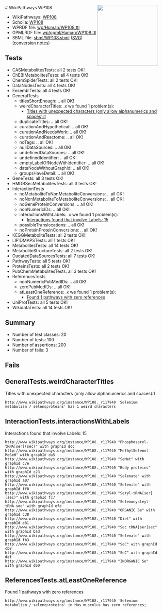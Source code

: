 <img style="float: right; width: 200px" src="../logo.png" />
# WikiPathways WP108

* WikiPathways: [WP108](https://identifiers.org/wikipathways:WP108)
* Scholia: [WP108](https://scholia.toolforge.org/wikipathways/WP108)
* WPRDF file: [wp/Human/WP108.ttl](../wp/Human/WP108.ttl)
* GPMLRDF file: [wp/gpml/Human/WP108.ttl](../wp/gpml/Human/WP108.ttl)
* SBML file: [sbml/WP108.sbml](../sbml/WP108.sbml) ([SVG](../sbml/WP108.svg)) ([conversion notes](../sbml/WP108.txt))

## Tests
* CASMetabolitesTests: all 2 tests OK!
* ChEBIMetabolitesTests: all 4 tests OK!
* ChemSpiderTests: all 2 tests OK!
* DataNodesTests: all 4 tests OK!
* EnsemblTests: all 4 tests OK!
* GeneralTests
    * titlesShortEnough: .. all OK!
    * weirdCharacterTitles: .x we found 1 problem(s):
        * [Titles with unexpected characters (only allow alphanumerics and spaces):1](#fda87b3f)
    * duplicateTitles: .. all OK!
    * curationAndHypothetical: .. all OK!
    * curationAndNeedsWork: .. all OK!
    * curationAndReactome: .. all OK!
    * noTags: .. all OK!
    * nullDataSources: .. all OK!
    * undefinedDataSources: .. all OK!
    * undefinedIdentifier: .. all OK!
    * emptyLabelOfNodeWithIdentifier: .. all OK!
    * dataNodeWithoutGraphId: .. all OK!
    * groupsHaveDetail: .. all OK!
* GeneTests: all 3 tests OK!
* HMDBSecMetabolitesTests: all 3 tests OK!
* InteractionTests
    * noMetaboliteToNonMetaboliteConversions: .. all OK!
    * noNonMetaboliteToMetaboliteConversions: .. all OK!
    * noGeneProteinConversions: .. all OK!
    * nonNumericIDs: .. all OK!
    * interactionsWithLabels: .x we found 1 problem(s):
        * [Interactions found that involve Labels: 15](#fe97a8bd)
    * possibleTranslocations: .. all OK!
    * noProteinProteinConversions: .. all OK!
* KEGGMetaboliteTests: all 2 tests OK!
* LIPIDMAPSTests: all 1 tests OK!
* MetabolitesTests: all 14 tests OK!
* MetaboliteStructureTests: all 2 tests OK!
* OudatedDataSourcesTests: all 7 tests OK!
* PathwayTests: all 5 tests OK!
* ProteinsTests: all 2 tests OK!
* PubChemMetabolitesTests: all 3 tests OK!
* ReferencesTests
    * nonNumericPubMedIDs: .. all OK!
    * zeroPubMedIDs: .. all OK!
    * atLeastOneReference: .x we found 1 problem(s):
        * [Found 1 pathways with zero references](#35eb778e)
* UniProtTests: all 5 tests OK!
* WikidataTests: all 14 tests OK!


## Summary

* Number of test classes: 20
* Number of tests: 100
* Number of assertions: 200
* Number of fails: 3

## Fails

<a name="fda87b3f" />

## GeneralTests.weirdCharacterTitles

Titles with unexpected characters (only allow alphanumerics and spaces):1
```
http://www.wikipathways.org/instance/WP108._r117940 'Selenium metabolism / selenoproteins' has 1 weird characters
```

<a name="fe97a8bd" />

## InteractionTests.interactionsWithLabels

Interactions found that involve Labels: 15
```
http://www.wikipathways.org/instance/WP108._r117940 "Phosphoseryl-tRNA[ser](sec)" with graphId dcc
http://www.wikipathways.org/instance/WP108._r117940 "MethylSelenol MeSeH" with graphId da5
http://www.wikipathways.org/instance/WP108._r117940 "SeMet" with graphId c7e
http://www.wikipathways.org/instance/WP108._r117940 "Body proteins" with graphId c23
http://www.wikipathways.org/instance/WP108._r117940 "Selenate" with graphId a07
http://www.wikipathways.org/instance/WP108._r117940 "Selenite" with graphId ff0
http://www.wikipathways.org/instance/WP108._r117940 "Seryl-tRNA[ser](sec)" with graphId fc7
http://www.wikipathways.org/instance/WP108._r117940 "Selenocysteyl-tRNA sec" with graphId efe
http://www.wikipathways.org/instance/WP108._r117940 "ORGANIC Se" with graphId c38
http://www.wikipathways.org/instance/WP108._r117940 "Diet" with graphId e81
http://www.wikipathways.org/instance/WP108._r117940 "Sec tRNA[ser]sec" with graphId bad
http://www.wikipathways.org/instance/WP108._r117940 "Selenate" with graphId fb3
http://www.wikipathways.org/instance/WP108._r117940 "SeC" with graphId cb8
http://www.wikipathways.org/instance/WP108._r117940 "SeC" with graphId def
http://www.wikipathways.org/instance/WP108._r117940 "INORGANIC Se" with graphId d00
```

<a name="35eb778e" />

## ReferencesTests.atLeastOneReference

Found 1 pathways with zero references
```
http://www.wikipathways.org/instance/WP108._r117940 'Selenium metabolism / selenoproteins' in Mus musculus has zero references; 
```

